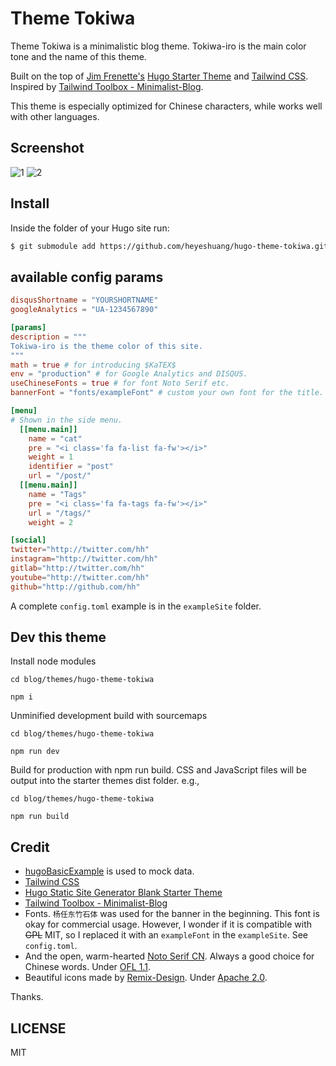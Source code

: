 # Theme Tokiwa

Theme Tokiwa is a minimalistic blog theme. Tokiwa-iro is the main color tone and the name of this theme. 

Built on the top of [Jim Frenette's](https://jimfrenette.com/2019/02/hugo-static-site-generator-blank-starter-theme/) [Hugo Starter Theme](https://github.com/jimfrenette/hugo-starter) and [Tailwind CSS](https://tailwindcss.com/). Inspired by [Tailwind Toolbox - Minimalist-Blog](https://github.com/tailwindtoolbox/Minimalist-Blog).

This theme is especially optimized for Chinese characters, while works well with other languages.

## Screenshot

![1](https://raw.githubusercontent.com/heyeshuang/hugo-theme-tokiwa/master/images/screenshot.png)
![2](https://raw.githubusercontent.com/heyeshuang/hugo-theme-tokiwa/master/images/screenshot02.png)

## Install

Inside the folder of your Hugo site run:
```bash
$ git submodule add https://github.com/heyeshuang/hugo-theme-tokiwa.git themes/hugo-theme-tokiwa
```
## available config params

```toml
disqusShortname = "YOURSHORTNAME"
googleAnalytics = "UA-1234567890"

[params]
description = """
Tokiwa-iro is the theme color of this site.
"""
math = true # for introducing $KaTEX$
env = "production" # for Google Analytics and DISQUS.
useChineseFonts = true # for font Noto Serif etc.
bannerFont = "fonts/exampleFont" # custom your own font for the title.

[menu]
# Shown in the side menu.
  [[menu.main]]
    name = "cat"
    pre = "<i class='fa fa-list fa-fw'></i>"
    weight = 1
    identifier = "post"
    url = "/post/"
  [[menu.main]]
    name = "Tags"
    pre = "<i class='fa fa-tags fa-fw'></i>"
    url = "/tags/"
    weight = 2

[social]
twitter="http://twitter.com/hh"
instagram="http://twitter.com/hh"
gitlab="http://twitter.com/hh"
youtube="http://twitter.com/hh"
github="http://github.com/hh"
```

A complete `config.toml` example is in the `exampleSite` folder.


## Dev this theme

Install node modules

```
cd blog/themes/hugo-theme-tokiwa

npm i
```

Unminified development build with sourcemaps

```
cd blog/themes/hugo-theme-tokiwa
    
npm run dev
```

Build for production with npm run build. CSS and JavaScript files will be output into the starter themes dist folder. e.g.,

```
cd blog/themes/hugo-theme-tokiwa
    
npm run build
```

## Credit

* [hugoBasicExample](https://github.com/gohugoio/hugoBasicExample.git) is used to mock data.
* [Tailwind CSS](https://tailwindcss.com/)
* [Hugo Static Site Generator Blank Starter Theme](https://github.com/jimfrenette/hugo-starter)
* [Tailwind Toolbox - Minimalist-Blog](https://github.com/tailwindtoolbox/Minimalist-Blog)
* Fonts. `杨任东竹石体` was used for the banner in the beginning. This font is okay for commercial usage. However, I wonder if it is compatible with ~~GPL~~ MIT, so I replaced it with an `exampleFont` in the `exampleSite`. See `config.toml`.
* And the open, warm-hearted [Noto Serif CN](https://www.google.com/get/noto/help/cjk/). Always a good choice for Chinese words. Under [OFL 1.1](https://github.com/googlefonts/noto-cjk/blob/master/LICENSE). 
* Beautiful icons made by [Remix-Design](https://github.com/Remix-Design/remixicon). Under [Apache 2.0](https://raw.githubusercontent.com/Remix-Design/RemixIcon/master/License).

Thanks.

## LICENSE

MIT